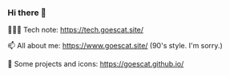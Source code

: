 ### Hi there 👋

<!--
**goescat/goescat** is a ✨ _special_ ✨ repository because its `README.md` (this file) appears on your GitHub profile.

Here are some ideas to get you started:

- 🔭 I’m currently working on ...
- 🌱 I’m currently learning ...
- 👯 I’m looking to collaborate on ...
- 🤔 I’m looking for help with ...
- 💬 Ask me about ...
- 📫 How to reach me: ...
- 😄 Pronouns: ...
- ⚡ Fun fact: ...
-->

👩🏻‍💻 Tech note: https://tech.goescat.site/

📫 All about me: https://www.goescat.site/ (90's style. I'm sorry.)

🔭 Some projects and icons: https://goescat.github.io/

